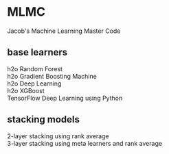 # MLMC
Jacob's Machine Learning Master Code

## base learners 
h2o Random Forest </br>
h2o Gradient Boosting Machine </br>
h2o Deep Learning </br>
h2o XGBoost </br>
TensorFlow Deep Learning using Python </br>

## stacking models 
2-layer stacking using rank average </br>
3-layer stacking using meta learners and rank average </br>
